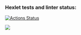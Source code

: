 ### Hexlet tests and linter status:
[![Actions Status](https://github.com/LosVetaliy/frontend-project-lvl1/workflows/hexlet-check/badge.svg)](https://github.com/LosVetaliy/frontend-project-lvl1/actions)

<a href="https://codeclimate.com/github/LosVetaliy/frontend-project-lvl1/maintainability"><img src="https://api.codeclimate.com/v1/badges/4cd8cc1fb80bd3a8f25a/maintainability" /></a>

<a href="https://asciinema.org/a/3BBPD0LlKL8Gbep87WHegbnNt"></a>

<a href="https://asciinema.org/a/coTHdJzpOi96L68vcrFJWvnw6"></a>

<a href='https://asciinema.org/a/sPykiWyVc9v8SiQ9x8wIbRCxl'></a>